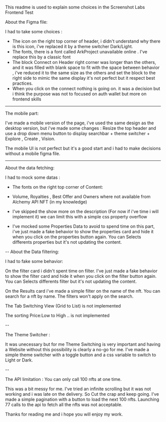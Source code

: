 This readme is used to explain some choices in the Screenshot Labs Frontend Test

About the Figma file:

I had to take some choices :

- The icon on the right top corner of header, i didn't understand why there is this icon, i've replaced it by a theme switcher Dark/Light.
- The fonts, there is a font called ArkProject unavailable online . I've replace this by a classic font
- The block Connect on Header right corner was longer than the others, and it was filled with blank space to fit with the space between behavior , i've reduced it to the same size as the others and set the block to the right side to mimic the same display it's not perfect but it respect best practices.
- When you click on the connect nothing is going on. it was a decision but i think the purpose was not to focused on auth wallet but more on frontend skills

---

The mobile part:

I've made a mobile version of the page, i've used the same design as the desktop version, but i've made some changes :
Resize the top header and use a drop down menu button to display searchbar + theme switcher + Explore , Create , Vision.

The mobile UI is not perfect but it's a good start and i had to make decisions without a mobile figma file.

---

About the data fetching:

I had to mock some datas :

- The fonts on the right top corner of Content:
- Volume, Royalties , Best Offer and Owners where not available from Alchemy API NFT (in my knowledge)
- I've skipped the show more on the description (For now if i've time i will implement it) we can limit this with a simple css property overflow

- I've mocked some Properties Data to avoid to spend time on this part, i've just made a fake behavior to show the properties card and hide it when you click on the properties button again. You can Selects differents properties but it's not updating the content.

-- About the Data filtering:

I had to fake some behavior:

On the filter card i didn't spent time on filter. I've just made a fake behavior to show the filter card and hide it when you click on the filter button again. You can Selects differents filter but it's not updating the content.

On the Results card i've made a simple filter on the name of the nft. You can search for a nft by name. The filters won't apply on the search.

The Tab Switching View (Grid to List) is not implemented

The sorting Price:Low to High .. is not implemented

--

The Theme Switcher :

It was unecessary but for me Theme Switching is very important and having a Website without this possibility is clearly a no-go for me. I've made a simple theme switcher with a toggle button and a css variable to switch to Light or Dark.

--

The API limitation : You can only call 100 nfts at one time.

This was a bit messy for me. I've tried an infinite scrolling but it was not working and i was late on the delivery. So Cut the crap and keep going.
I've made a simple pagination with a button to load the next 100 nfts.
Launching 77 calls to the api to fetch all the nfts was not acceptable.

Thanks for reading me and i hope you will enjoy my work.
